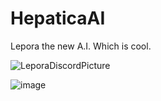 # HepaticaAI

 Lepora the new A.I. Which is cool.

![LeporaDiscordPicture](https://github.com/user-attachments/assets/07229087-757c-4c72-b566-7ee0800ab916)

![image](https://github.com/user-attachments/assets/c02793e3-e1b8-4cf3-8466-df6292e14db9)


